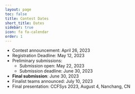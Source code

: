 ```yaml
---
layout: page
toc: false
title: Contest Dates
short_title: Dates
sidebar: true
icon: fa fa-calendar
order: 1
---
```

- Contest announcement: April 26, 2023
- Registration Deadline: May 12, 2023
- Preliminary submissions:
    - Submission open: May 22, 2023
    - Submission deadline: June 30, 2023
- **Final submission**: June 30, 2023
- Finalist teams announced: July 10, 2023
- Final presentation: CCFSys 2023, August 4, Nanchang, CN


